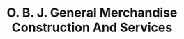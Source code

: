 ---
title: "O. B. J. General Merchandise Construction And Services"
url: /zwedru/o-b-j-general-merchandise-construction-and-services/
shop: Eisenwaren
---